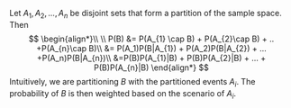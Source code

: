 Let $A_{1},A_{2}, ... , A_{n}$ be disjoint sets that form a partition of the sample space. Then 
$$
\begin{align*}\\
\\ P(B) &= P(A_{1} \cap B) + P(A_{2}\cap B) + .. +P(A_{n}\cap B)\\
&= P(A_1)P(B|A_{1}) + P(A_2)P(B|A_{2}) + ... +P(A_n)P(B|A_{n})\\
&=P(B)P(A_{1}|B) + P(B)P(A_{2}|B) + ... + P(B)P(A_{n}|B)
\end{align*}
$$
Intuitively, we are partitioning $B$ with the partitioned events $A_i$.  The probability of $B$ is then weighted based on the scenario of $A_i$.